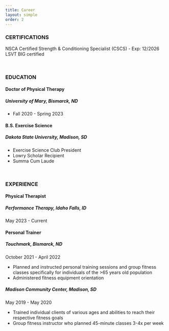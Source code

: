 ```yaml
---
title: Career
layout: simple
order: 2
---
```


### CERTIFICATIONS

NSCA Certified Strength & Conditioning Specialist (CSCS) - Exp: 12/2026
LSVT BIG certified

&nbsp;

### EDUCATION

#### Doctor of Physical Therapy
##### University of Mary, Bismarck, ND
* Fall 2020 - Spring 2023

#### B.S. Exercise Science
##### Dakota State University, Madison, SD
* Exercise Science Club President
* Lowry Scholar Recipient
* Summa Cum Laude

&nbsp;

### EXPERIENCE

#### Physical Therapist
##### Performance Therapy, Idaho Falls, ID

May 2023 - Current

#### Personal Trainer

##### Touchmark, Bismarck, ND

October 2021 - April 2022

* Planned and instructed personal training sessions and group fitness classes specifically for individuals of the >65 years old population
* Administered fitness equipment orientation
  
##### Madison Community Center, Madison, SD

May 2019 - May 2020

* Trained individual clients of various ages and abilities to reach their respective fitness goals
* Group fitness instructor who planned 45-minute classes 3-4x per week

